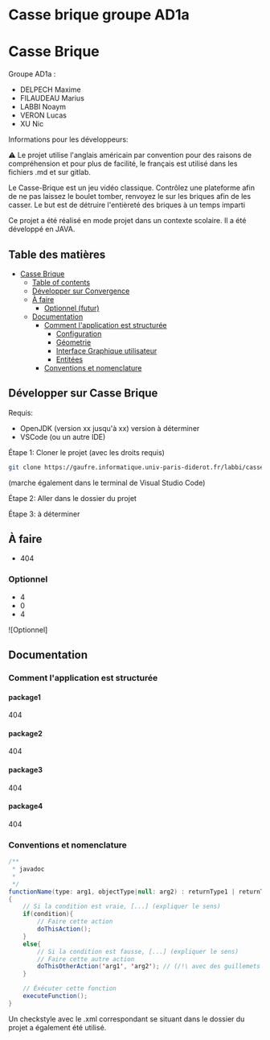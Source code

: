 # Casse brique groupe AD1a

# Casse Brique

Groupe AD1a : 
 - DELPECH	Maxime
 - FILAUDEAU Marius
 - LABBI Noaym
 - VERON Lucas
 - XU Nic

Informations pour les développeurs:

⚠️ Le projet utilise l'anglais américain par convention
pour des raisons de compréhension et pour plus de facilité,
le français est utilisé dans les fichiers .md et sur gitlab.

Le Casse-Brique est un jeu vidéo classique.
Contrôlez une plateforme afin de ne pas laissez le boulet tomber,
renvoyez le sur les briques afin de les casser.
Le but est de détruire l'entièreté des briques à un temps imparti

Ce projet a été réalisé en mode projet dans un contexte scolaire. Il a été développé en JAVA.

## Table des matières

- [Casse Brique](#casse-brique)
  - [Table of contents](#table-des-matières)
  - [Développer sur Convergence](#développer-sur-Casse-Brique)
  - [À faire](#à-faire)
    - [Optionnel (futur)](#optionnel)
  - [Documentation](#documentation)
    - [Comment l'application est structurée](#comment-lapplication-est-structurée)
      - [Configuration](#configuration)
      - [Géometrie](#géométrie)
      - [Interface Graphique utilisateur](#gui)
      - [Entitées](#modèle)
    - [Conventions et nomenclature](#conventions-et-nomenclature)

## Développer sur Casse Brique

Requis:

- OpenJDK (version xx jusqu'à xx) version à déterminer
- VSCode (ou un autre IDE)

Étape 1: Cloner le projet (avec les droits requis)

```bash
git clone https://gaufre.informatique.univ-paris-diderot.fr/labbi/casse-brique-groupe-ad1a.git
```
(marche également dans le terminal de Visual Studio Code)

Étape 2: Aller dans le dossier du projet

Étape 3: à déterminer


## À faire

- 404

### Optionnel

- 4
- 0
- 4

![Optionnel]

## Documentation

### Comment l'application est structurée

#### package1

404

#### package2

404

#### package3

404 

#### package4

404

### Conventions et nomenclature

```java
/**
 * javadoc
 *
 */
functionName(type: arg1, objectType|null: arg2) : returnType1 | returnType2 // (en camelCase)
{
    // Si la condition est vraie, [...] (expliquer le sens)
    if(condition){
        // Faire cette action
        doThisAction();
    }
    else{
        // Si la condition est fausse, [...] (expliquer le sens)
        // Faire cette autre action
        doThisOtherAction('arg1', 'arg2'); // (/!\ avec des guillemets simples pour les arguments)
    }

    // Éxécuter cette fonction
    executeFunction();
}
```

Un checkstyle avec le .xml correspondant se situant dans le dossier du projet a également été utilisé.
